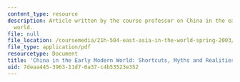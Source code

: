 ```yaml
---
content_type: resource
description: Article written by the course professor on China in the early modern
  world.
file: null
file_location: /coursemedia/21h-504-east-asia-in-the-world-spring-2003/7deaa445396311d70a37c4b53523e352_china_emod.pdf
file_type: application/pdf
resourcetype: Document
title: 'China in the Early Modern World: Shortcuts, Myths and Realities'
uid: 7deaa445-3963-11d7-0a37-c4b53523e352
---
```

